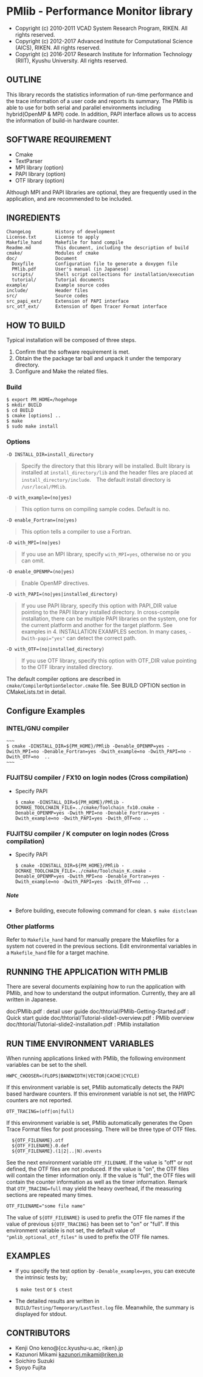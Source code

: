 # PMlib - Performance Monitor library

* Copyright (c) 2010-2011 VCAD System Research Program, RIKEN. All rights reserved.
* Copyright (c) 2012-2017 Advanced Institute for Computational Science (AICS), RIKEN. All rights reserved.
* Copyright (c) 2016-2017 Research Institute for Information Technology (RIIT), Kyushu University. All rights reserved.

## OUTLINE

This library records the statistics information of run-time performance and the trace information of a user code and reports its summary. The PMlib is able to use for both serial and parallel environments including hybrid(OpenMP & MPI) code. In addition, PAPI interface allows us to access the information of build-in hardware counter.

## SOFTWARE REQUIREMENT
- Cmake
- TextParser
- MPI library  (option)
- PAPI library (option)
- OTF library (option)

Although MPI and PAPI libraries are optional, they are frequently used in the application, and are recommended to be included.


## INGREDIENTS
~~~
ChangeLog         History of development
License.txt       License to apply
Makefile_hand     Makefile for hand compile
Readme.md         This document, including the description of build
cmake/            Modules of cmake
doc/              Document
  Doxyfile        Configuration file to generate a doxygen file
  PMlib.pdf       User's manual (in Japanese)
  scripts/        Shell script collections for installation/execution
  tutorial/       Tutorial documents
example/          Example source codes
include/          Header files
src/              Source codes
src_papi_ext/     Extension of PAPI interface
src_otf_ext/      Extension of Open Tracer Format interface
~~~

## HOW TO BUILD

Typical installation will be composed of three steps.

1. Confirm that the software requirement is met.
2. Obtain the the package tar ball and unpack it under the temporary directory.
3. Configure and Make the related files.

### Build

~~~
$ export PM_HOME=/hogehoge
$ mkdir BUILD
$ cd BUILD
$ cmake [options] ..
$ make
$ sudo make install
~~~


### Options

`-D INSTALL_DIR=install_directory`

>  Specify the directory that this library will be installed. Built library is installed at `install_directory/lib` and the header files are placed at `install_directory/include`.　The default install directory is `/usr/local/PMlib`.

`-D with_example=(no|yes)`

>  This option turns on compiling sample codes. Default is no.

`-D enable_Fortran=(no|yes)`

> This option tells a compiler to use a Fortran.

`-D with_MPI=(no|yes)`

>  If you use an MPI library, specify `with_MPI=yes`, otherwise no or you can omit.

`-D enable_OPENMP=(no|yes)`

> Enable OpenMP directives.

`-D with_PAPI=(no|yes|installed_directory)`

>  If you use PAPI library, specify this option with PAPI_DIR value pointing to the PAPI library installed directory. In cross-compile installation, there can be multiple PAPI libraries on the system, one for the current platform and another for the target platform. See examples in 4. INSTALLATION EXAMPLES section. In many cases, `-Dwith-papi="yes"` can detect the correct path.

`-D with_OTF=(no|installed_directory)`

>  If you use OTF library, specify this option with OTF_DIR value pointing to the OTF library installed directory.

The default compiler options are described in `cmake/CompilerOptionSelector.cmake` file. See BUILD OPTION section in CMakeLists.txt in detail.


## Configure Examples

### INTEL/GNU compiler

	~~~
	$ cmake -DINSTALL_DIR=${PM_HOME}/PMlib -Denable_OPENMP=yes -Dwith_MPI=no -Denable_Fortran=yes -Dwith_example=no -Dwith_PAPI=no -Dwith_OTF=no  ..
	~~~


### FUJITSU compiler / FX10 on login nodes (Cross compilation)

* Specify PAPI

  ~~~
  $ cmake -DINSTALL_DIR=${PM_HOME}/PMlib -DCMAKE_TOOLCHAIN_FILE=../cmake/Toolchain_fx10.cmake -Denable_OPENMP=yes -Dwith_MPI=no -Denable_Fortran=yes -Dwith_example=no -Dwith_PAPI=yes -Dwith_OTF=no ..
  ~~~


### FUJITSU compiler / K computer on login nodes (Cross compilation)

* Specify PAPI

  ~~~
  $ cmake -DINSTALL_DIR=${PM_HOME}/PMlib -DCMAKE_TOOLCHAIN_FILE=../cmake/Toolchain_K.cmake -Denable_OPENMP=yes -Dwith_MPI=no -Denable_Fortran=yes -Dwith_example=no -Dwith_PAPI=yes -Dwith_OTF=no ..
  ~~~


##### Note
- Before building, execute following command for clean. `$ make distclean`


### Other platforms

Refer to `Makefile_hand` hand for manually prepare the Makefiles for
a system not covered in the previous sections.
Edit environmental variables in a `Makefile_hand` file for a target machine.


## RUNNING THE APPLICATION WITH PMLIB

There are several documents explaining how to run the application with PMlib, and how to understand the output information.
Currently, they are all written in Japanese.

doc/PMlib.pdf  : detail user guide
doc/thtorial/PMlib-Getting-Started.pdf 			: Quick start guide
doc/thtorial/Tutorial-slide1-overview.pdf		: PMlib overview
doc/thtorial/Tutorial-slide2-installation.pdf	: PMlib installation


## RUN TIME ENVIRONMENT VARIABLES

When running applications linked with PMlib, the following
environment variables can be set to the shell.

`HWPC_CHOOSER=(FLOPS|BANDWIDTH|VECTOR|CACHE|CYCLE)`

If this environment variable is set, PMlib automatically detects the PAPI based hardware counters. If this environment variable is not set, the HWPC counters are not reported.

`OTF_TRACING=(off|on|full)`

If this environment variable is set, PMlib automatically generates the Open Trace Format files for post processing. There will be three type of OTF files.

~~~
  ${OTF_FILENAME}.otf
  ${OTF_FILENAME}.0.def
  ${OTF_FILENAME}.(1|2|..|N).events
~~~

See the next environment variable `OTF_FILENAME`. If the value is "off" or not defined, the OTF files are not produced. If the value is "on", the OTF files will contain the timer information only. If the value is "full", the OTF files will contain the counter information as well as the timer information. Remark that `OTF_TRACING=full` may yield the heavy overhead, if the measuring sections are repeated many times.

`OTF_FILENAME="some file name"`

The value of `${OTF_FILENAME}` is used to prefix the OTF file names if the value of previous `${OTF_TRACING}` has been set to "on" or "full". If this environment variable is not set, the default value of `"pmlib_optional_otf_files"` is used to prefix the OTF file names.


## EXAMPLES

* If you specify the test option by `-Denable_example=yes`, you can
execute the intrinsic tests by;

	`$ make test` or `$ ctest`

* The detailed results are written in `BUILD/Testing/Temporary/LastTest.log` file.
Meanwhile, the summary is displayed for stdout.




## CONTRIBUTORS

* Kenji     Ono      keno@{cc.kyushu-u.ac, riken}.jp
* Kazunori  Mikami   kazunori.mikami@riken.jp
* Soichiro  Suzuki
* Syoyo     Fujita
